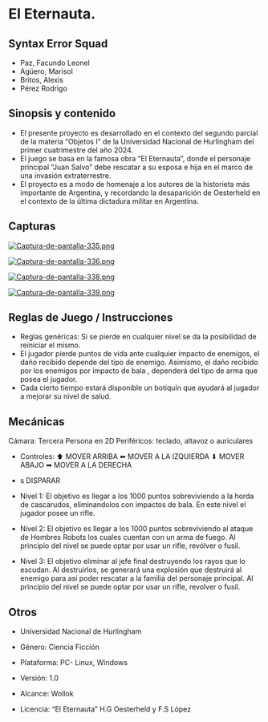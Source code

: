 # El Eternauta.

## Syntax Error Squad

- Paz, Facundo Leonel
- Agüero, Marisol
- Britos, Alexis
- Pérez Rodrigo

## Sinopsis y contenido
- El presente proyecto es desarrollado en el contexto del segundo parcial de la materia “Objetos I” de la Universidad Nacional de Hurlingham del primer cuatrimestre del año 2024.
-	El juego se basa en la famosa obra “El Eternauta”, donde el personaje principal “Juan Salvo” debe rescatar a su esposa e hija en el marco de una invasión extraterrestre. 
-	El proyecto es a modo de homenaje a los autores de la historieta más importante de Argentina, y recordando la desaparición de Oesterheld en el contexto de la última dictadura militar en Argentina.
 
## Capturas

[![Captura-de-pantalla-335.png](https://i.postimg.cc/7PtJWWJT/Captura-de-pantalla-335.png)](https://postimg.cc/Rqf03GRM)

[![Captura-de-pantalla-336.png](https://i.postimg.cc/GmCDFssM/Captura-de-pantalla-336.png)](https://postimg.cc/bsmd8rgb)

[![Captura-de-pantalla-338.png](https://i.postimg.cc/V6prdS8W/Captura-de-pantalla-338.png)](https://postimg.cc/7G1YRZb5)

[![Captura-de-pantalla-339.png](https://i.postimg.cc/v8nD0ZyC/Captura-de-pantalla-339.png)](https://postimg.cc/jCss5KLh)

 
## Reglas de Juego / Instrucciones
- Reglas genéricas: Si se pierde en cualquier nivel se da la posibilidad de reiniciar el mismo.
- El jugador pierde puntos de vida ante cualquier impacto de enemigos, el daño recibido depende del tipo de enemigo. Asimismo, el daño recibido por los enemigos por impacto de bala , dependerá del tipo de arma que posea el jugador.
- Cada cierto tiempo estará disponible un botiquín que ayudará al jugador a mejorar su nivel de salud.

## Mecánicas

Cámara: Tercera Persona en 2D
Periféricos: teclado, altavoz o auriculares
- Controles: 
  ⬆ MOVER ARRIBA
  ⬅ MOVER A  LA IZQUIERDA
  ⬇ MOVER ABAJO
  ➡ MOVER A LA DERECHA
- s DISPARAR

- Nivel 1: El objetivo es llegar a los 1000 puntos sobreviviendo a la horda de cascarudos, eliminandolos con impactos de bala. En este nivel el jugador posee un rifle.
- Nivel 2: El objetivo es llegar a los 1000 puntos sobreviviendo al ataque de Hombres Robots los cuales cuentan con un arma de fuego. Al principio del nivel se puede optar por usar un rifle, revólver o fusil.
- Nivel 3: El objetivo eliminar al jefe final destruyendo los rayos que lo escudan. Al destruirlos, se generará una explosión que destruirá al enemigo para así poder rescatar a la familia del personaje principal. Al principio del nivel se puede optar por usar un rifle, revolver o fusil.

## Otros

- Universidad Nacional de Hurlingham

- Género: Ciencia Ficción 

- Plataforma: PC- Linux, Windows

- Versión: 1.0

- Alcance: Wollok
 
- Licencia: “El Eternauta” H.G Oesterheld y F.S López 

